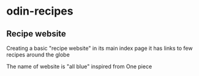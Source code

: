 # odin-recipes
## Recipe website

Creating a basic "recipe website" in its main index page it has links to few recipes around the globe

The name of website is "all blue" inspired from One piece
